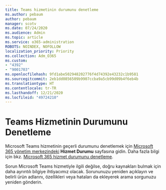 ```yaml
---
title: Teams hizmetinin durumunu denetleme
ms.author: pebaum
author: pebaum
manager: scotv
ms.date: 07/24/2020
ms.audience: Admin
ms.topic: article
ms.service: o365-administration
ROBOTS: NOINDEX, NOFOLLOW
localization_priority: Priority
ms.collection: Adm_O365
ms.custom:
- "4392"
- "9001703"
ms.openlocfilehash: 9fd1abe502948202776f4d74392e43232c1b9581
ms.sourcegitcommit: 2eb1dd0856509b9907ccba9a5cb99d09b4f6eb4b
ms.translationtype: HT
ms.contentlocale: tr-TR
ms.lasthandoff: 12/21/2020
ms.locfileid: "49724210"
---
```

# <a name="check-teams-service-status"></a>Teams Hizmetinin Durumunu Denetleme

Microsoft Teams hizmetinin geçerli durumunu denetlemek için [Microsoft 365 yönetim merkezindeki](https://go.microsoft.com/fwlink/p/?linkid=2024339) **Hizmet Durumu** sayfasına gidin. Daha fazla bilgi için bkz. [Microsoft 365 hizmet durumunu denetleme](https://docs.microsoft.com/office365/enterprise/view-service-health).

Sorun Microsoft Teams hizmetiyle ilgili değilse, doğru kaynakları bulmak için daha ayrıntılı bilgiye ihtiyacımız olacak. Sorununuzu yeniden açıklayın ve belirli ürün adlarını, özellikleri veya hataları da ekleyerek arama sorgunuzu yeniden gönderin.
